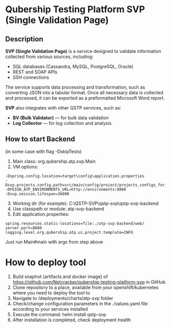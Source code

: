 # Qubership Testing Platform SVP (Single Validation Page)

## Description

**SVP (Single Validation Page)** is a service designed to validate information collected from various sources, including:

- SQL databases (Cassandra, MySQL, PostgreSQL, Oracle)
- REST and SOAP APIs
- SSH connections

The service supports data processing and transformation, such as converting JSON into a tabular format. Once all necessary data is collected and processed, it can be exported as a preformatted Microsoft Word report.

**SVP** also integrates with other QSTP services, such as:

- **BV (Bulk Validator)** — for bulk data validation
- **Log Collector** — for log collection and analysis

## How to start Backend

(in some case with flag -DskipTests)

1. Main class: org.qubership.atp.svp.Main
2. VM options: 
```properties
-Dspring.config.location=target\config\application.properties
-Dsvp.projects.config.path=src/main/config/project/projects_configs_for_test.json
-DFEIGN_ATP_ENVIRONMENTS_URL=http://environments:8080
-Dsvp.session.lifespan=36000
```
3. Working dir (for example): C:\QSTP-SVP\qstp-svp\qstp-svp-backend
4. Use classpath or module: atp-svp-backend
4. Edit application.properties:
```properties
spring.resources.static-locations=file:./atp-svp-backend/web/
server.port=8080
logging.level.org.qubership.atp.ui.project.template=INFO
```

Just run Main#main with args from step above

# How to deploy tool

1. Build snaphot (artifacts and docker image) of https://github.com/Netcracker/qubership-testing-platform-svp in GitHub
2. Clone repository to a place, available from your openshift/kubernetes where you need to deploy the tool to
3. Navigate to <repository-root>/deployments/charts/atp-svp folder
4. Check/change configuration parameters in the ./values.yaml file according to your services installed
5. Execute the command: helm install qstp-svp
6. After installation is completed, check deployment health

